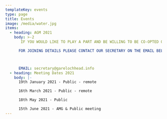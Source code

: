 ```yaml
---
templateKey: events
type: page
title: Events
image: /media/water.jpg
items:
  - heading: AGM 2021
    body: >-2
       IF YOU WOULD LIKE TO PLAY A PART AND BE WILLING TO BE CO-OPTED ON, THE AGM IS THE TIME & THE PLACE TO GET ONBOARD.

      FOR JOINING DETAILS PLEASE CONTACT OUR SECRETARY ON THE EMAIL BELOW:



      EMAIL: secretary@garelochhead.info
  - heading: Meeting Dates 2021
    body: |-
      19th January 2021 - Public - remote

      16th March 2021 - Public - remote

      18th May 2021 - Public

      15th June 2021 - AMG & Public meeting
---
```

